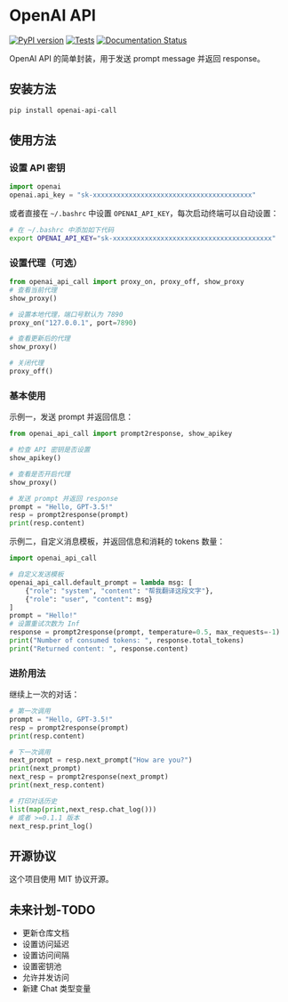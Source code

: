 # OpenAI API 
[![PyPI version](https://img.shields.io/pypi/v/openai_api_call.svg)](https://pypi.python.org/pypi/openai_api_call)
[![Tests](https://github.com/RexWzh/openai_api_call/actions/workflows/test.yml/badge.svg)](https://github.com/RexWzh/openai_api_call/actions/workflows/test.yml/)
[![Documentation Status](https://img.shields.io/badge/docs-github_pages-blue.svg)](https://apicall.wzhecnu.cn)

<!-- 
[![Updates](https://pyup.io/repos/github/RexWzh/openai_api_call/shield.svg)](https://pyup.io/repos/github/RexWzh/openai_api_call/) 
-->

OpenAI API 的简单封装，用于发送 prompt message 并返回 response。

## 安装方法

```bash
pip install openai-api-call
```

## 使用方法

### 设置 API 密钥

```py
import openai
openai.api_key = "sk-xxxxxxxxxxxxxxxxxxxxxxxxxxxxxxxxxxxxxxxx"
```

或者直接在 `~/.bashrc` 中设置 `OPENAI_API_KEY`，每次启动终端可以自动设置：

```bash
# 在 ~/.bashrc 中添加如下代码
export OPENAI_API_KEY="sk-xxxxxxxxxxxxxxxxxxxxxxxxxxxxxxxxxxxxxxxx"
```

### 设置代理（可选）

```py
from openai_api_call import proxy_on, proxy_off, show_proxy
# 查看当前代理
show_proxy()

# 设置本地代理，端口号默认为 7890
proxy_on("127.0.0.1", port=7890)

# 查看更新后的代理
show_proxy()

# 关闭代理
proxy_off() 
```

### 基本使用

示例一，发送 prompt 并返回信息：
```python
from openai_api_call import prompt2response, show_apikey

# 检查 API 密钥是否设置
show_apikey()

# 查看是否开启代理
show_proxy()

# 发送 prompt 并返回 response
prompt = "Hello, GPT-3.5!"
resp = prompt2response(prompt)
print(resp.content)
```


示例二，自定义消息模板，并返回信息和消耗的 tokens 数量：

```python
import openai_api_call

# 自定义发送模板
openai_api_call.default_prompt = lambda msg: [
    {"role": "system", "content": "帮我翻译这段文字"},
    {"role": "user", "content": msg}
]
prompt = "Hello!"
# 设置重试次数为 Inf
response = prompt2response(prompt, temperature=0.5, max_requests=-1)
print("Number of consumed tokens: ", response.total_tokens)
print("Returned content: ", response.content)
```

### 进阶用法
继续上一次的对话：

```python
# 第一次调用
prompt = "Hello, GPT-3.5!"
resp = prompt2response(prompt)
print(resp.content)

# 下一次调用
next_prompt = resp.next_prompt("How are you?")
print(next_prompt)
next_resp = prompt2response(next_prompt)
print(next_resp.content)

# 打印对话历史
list(map(print,next_resp.chat_log()))
# 或者 >=0.1.1 版本
next_resp.print_log()
```

## 开源协议

这个项目使用 MIT 协议开源。

## 未来计划-TODO

* 更新仓库文档
* 设置访问延迟
* 设置访问间隔
* 设置密钥池
* 允许并发访问
* 新建 Chat 类型变量